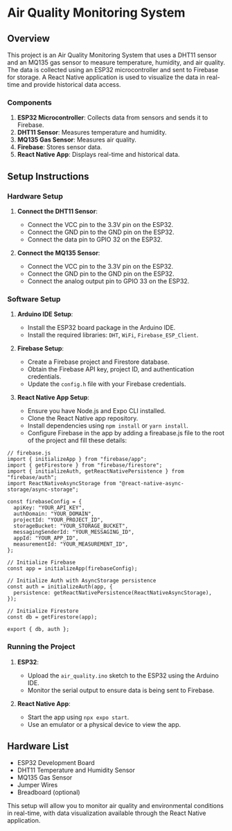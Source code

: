 # Air Quality Monitoring System

## Overview

This project is an Air Quality Monitoring System that uses a DHT11 sensor and an MQ135 gas sensor to measure temperature, humidity, and air quality. The data is collected using an ESP32 microcontroller and sent to Firebase for storage. A React Native application is used to visualize the data in real-time and provide historical data access.

### Components

1. **ESP32 Microcontroller**: Collects data from sensors and sends it to Firebase.
2. **DHT11 Sensor**: Measures temperature and humidity.
3. **MQ135 Gas Sensor**: Measures air quality.
4. **Firebase**: Stores sensor data.
5. **React Native App**: Displays real-time and historical data.

## Setup Instructions

### Hardware Setup

1. **Connect the DHT11 Sensor**:
   - Connect the VCC pin to the 3.3V pin on the ESP32.
   - Connect the GND pin to the GND pin on the ESP32.
   - Connect the data pin to GPIO 32 on the ESP32.

2. **Connect the MQ135 Sensor**:
   - Connect the VCC pin to the 3.3V pin on the ESP32.
   - Connect the GND pin to the GND pin on the ESP32.
   - Connect the analog output pin to GPIO 33 on the ESP32.

### Software Setup

1. **Arduino IDE Setup**:
   - Install the ESP32 board package in the Arduino IDE.
   - Install the required libraries: `DHT`, `WiFi`, `Firebase_ESP_Client`.

2. **Firebase Setup**:
   - Create a Firebase project and Firestore database.
   - Obtain the Firebase API key, project ID, and authentication credentials.
   - Update the `config.h` file with your Firebase credentials.

3. **React Native App Setup**:
   - Ensure you have Node.js and Expo CLI installed.
   - Clone the React Native app repository.
   - Install dependencies using `npm install` or `yarn install`.
   - Configure Firebase in the app by adding a fireabase.js file to the root of the project and fill these details:
```
// firebase.js
import { initializeApp } from "firebase/app";
import { getFirestore } from "firebase/firestore";
import { initializeAuth, getReactNativePersistence } from "firebase/auth";
import ReactNativeAsyncStorage from "@react-native-async-storage/async-storage";

const firebaseConfig = {
  apiKey: "YOUR_API_KEY",
  authDomain: "YOUR_DOMAIN",
  projectId: "YOUR_PROJECT_ID",
  storageBucket: "YOUR_STORAGE_BUCKET",
  messagingSenderId: "YOUR_MESSAGING_ID",
  appId: "YOUR_APP_ID",
  measurementId: "YOUR_MEASUREMENT_ID",
};

// Initialize Firebase
const app = initializeApp(firebaseConfig);

// Initialize Auth with AsyncStorage persistence
const auth = initializeAuth(app, {
  persistence: getReactNativePersistence(ReactNativeAsyncStorage),
});

// Initialize Firestore
const db = getFirestore(app);

export { db, auth };

```

### Running the Project

1. **ESP32**:
   - Upload the `air_quality.ino` sketch to the ESP32 using the Arduino IDE.
   - Monitor the serial output to ensure data is being sent to Firebase.

2. **React Native App**:
   - Start the app using `npx expo start`.
   - Use an emulator or a physical device to view the app.

## Hardware List

- ESP32 Development Board
- DHT11 Temperature and Humidity Sensor
- MQ135 Gas Sensor
- Jumper Wires
- Breadboard (optional)

This setup will allow you to monitor air quality and environmental conditions in real-time, with data visualization available through the React Native application.
